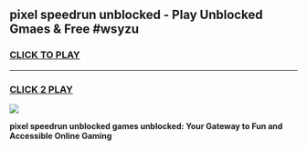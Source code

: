 
## pixel speedrun unblocked - Play Unblocked Gmaes & Free #wsyzu
<h3>
<a href="https://news.freeplayer.one?title=pixel_speedrun_unblocked&ref=24F">CLICK TO PLAY</a></h3>
<hr>

<h3>
<a href="https://news.freeplayer.one?title=pixel_speedrun_unblocked&ref=24F">CLICK 2 PLAY</a>
  
</h3>

<a href="https://news.freeplayer.one?title=pixel_speedrun_unblocked&ref=24F/"><img src="https://clearcache.store/games.png"></a>


**pixel speedrun unblocked games unblocked: Your Gateway to Fun and Accessible Online Gaming**
